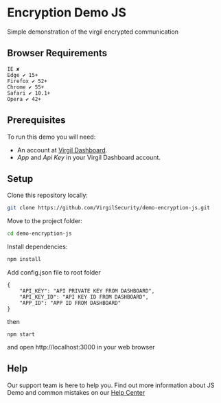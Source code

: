 # Encryption Demo JS

Simple demonstration of the virgil encrypted communication

## Browser Requirements

```
IE ✘
Edge ✔ 15+
Firefox ✔ 52+
Chrome ✔ 55+
Safari ✔ 10.1+
Opera ✔ 42+
```

## Prerequisites

To run this demo you will need:

* An account at [Virgil Dashboard](https://developer.virgilsecurity.com/).
* _App_ and _Api Key_ in your Virgil Dashboard account.

## Setup

Clone this repository locally:

```bash
git clone https://github.com/VirgilSecurity/demo-encryption-js.git
```

Move to the project folder:

```bash
cd demo-encryption-js
```

Install dependencies:

```bash
npm install
```

Add config.json file to root folder

```
{
    "API_KEY": "API PRIVATE KEY FROM DASHBOARD",
    "API_KEY_ID": "API KEY ID FROM DASHBOARD",
    "APP_ID": "APP ID FROM DASHBOARD"
}
```

then

```
npm start
```

and open http://localhost:3000 in your web browser

## Help
Our support team is here to help you. Find out more information about JS Demo and common mistakes on our [Help Center](https://help.virgilsecurity.com/virgil-e2ee-js-demo)
